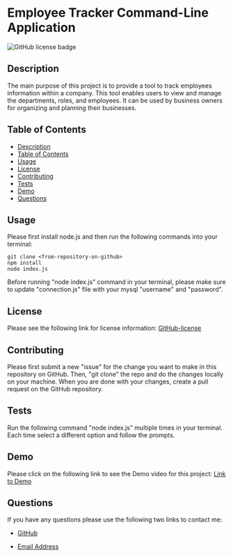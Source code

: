 # Employee Tracker Command-Line Application

![GitHub license badge](https://img.shields.io/badge/license-MIT-blue.svg)

## Description

The main purpose of this project is to provide a tool to track employees information within a company. This tool enables users to view and manage the departments, roles, and employees. It can be used by business owners for organizing and planning their businesses.

## Table of Contents
* [Description](#description)
* [Table of Contents](#table-of-contents)
* [Usage](#usage)
* [License](#license)
* [Contributing](#contributing)
* [Tests](#tests)
* [Demo](#demo)
* [Questions](#questions)

## Usage
Please first install node.js and then run the following commands into your terminal: 

```
git clone <from-repository-on-github>
npm install
node index.js
```
Before running "node index.js" command in your terminal, please make sure to update "connection.js" file with your mysql "username" and "password".

## License
Please see the following link for license information: 
[GitHub-license](./utils/license-MIT.txt)

## Contributing
Please first submit a new "issue" for the change you want to make in this repository on GitHub. Then, "git clone" the repo and do the changes locally on your machine. When you are done with your changes, create a pull request on the GitHub repository.

## Tests
Run the following command "node index.js" multiple times in your terminal. Each time select a different option and follow the prompts.

## Demo
Please click on the following link to see the Demo video for this project:
[Link to Demo]()

## Questions
If you have any questions please use the following two links to contact me:

* [GitHub](https://github.com/sshahram)

* [Email Address](mailto:shirin.shahram23@gmail.com)